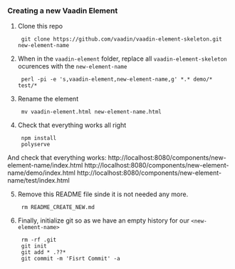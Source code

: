 ### Creating a new Vaadin Element

1. Clone this repo

        git clone https://github.com/vaadin/vaadin-element-skeleton.git new-element-name

2. When in the `vaadin-element` folder, replace all `vaadin-element-skeleton` ocurences with the `new-element-name`

        perl -pi -e 's,vaadin-element,new-element-name,g' *.* demo/* test/*

3. Rename the element

        mv vaadin-element.html new-element-name.html

4. Check that everything works all right

        npm install
        polyserve

  And check that everything works:
        http://localhost:8080/components/new-element-name/index.html
        http://localhost:8080/components/new-element-name/demo/index.html
        http://localhost:8080/components/new-element-name/test/index.html

5. Remove this README file sinde it is not needed any more.

        rm README_CREATE_NEW.md

5. Finally, initialize git so as we have an empty history for our `<new-element-name>`

        rm -rf .git
        git init
        git add * .??*
        git commit -m 'Fisrt Commit' -a

